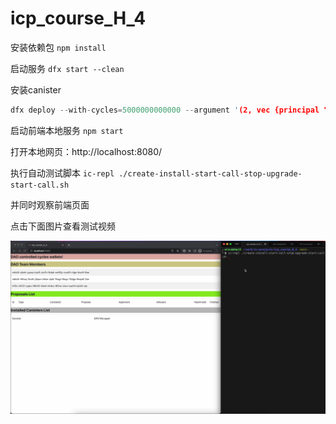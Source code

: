 # icp_course_H_4

安装依赖包
`npm install`


启动服务
`dfx start --clean`


安装canister
```rust
dfx deploy --with-cycles=5000000000000 --argument '(2, vec {principal "cnh44-cjhoh-yyoqz-tcp2t-yto7n-6vlpk-xw52p-zuo43-rrlge-4ozr5-6ae"; principal "ndb4h-h6tuq-2iudh-j3opo-trbbe-vljdk-7bxgi-t5eyp-744ga-6eqv6-2ae"; principal "lzf3n-nlh22-cyptu-56v52-klerd-chdxu-t62na-viscs-oqr2d-kyl44-rqe"})'
```

启动前端本地服务
`npm start`


打开本地网页：http://localhost:8080/


执行自动测试脚本
`ic-repl ./create-install-start-call-stop-upgrade-start-call.sh`


并同时观察前端页面


点击下面图片查看测试视频


[![Watch the video](https://github.com/alexxuyang/icp_course_H_4/blob/main/images/001.png)](https://youtu.be/_-YO9iXb3KM)
